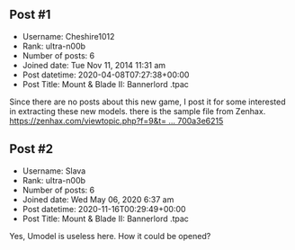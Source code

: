 ## Post #1
- Username: Cheshire1012
- Rank: ultra-n00b
- Number of posts: 6
- Joined date: Tue Nov 11, 2014 11:31 am
- Post datetime: 2020-04-08T07:27:38+00:00
- Post Title: Mount & Blade II: Bannerlord .tpac

Since there are no posts about this new game, I post it for some interested in extracting these new models.
there is the sample file from Zenhax.
[https://zenhax.com/viewtopic.php?f=9&t= ... 700a3e6215](https://zenhax.com/viewtopic.php?f=9&t=13406&sid=d40a79c3b5810e90e91a50700a3e6215)
## Post #2
- Username: Slava
- Rank: ultra-n00b
- Number of posts: 6
- Joined date: Wed May 06, 2020 6:37 am
- Post datetime: 2020-11-16T00:29:49+00:00
- Post Title: Mount & Blade II: Bannerlord .tpac

Yes, Umodel is useless here. How it could be opened?
